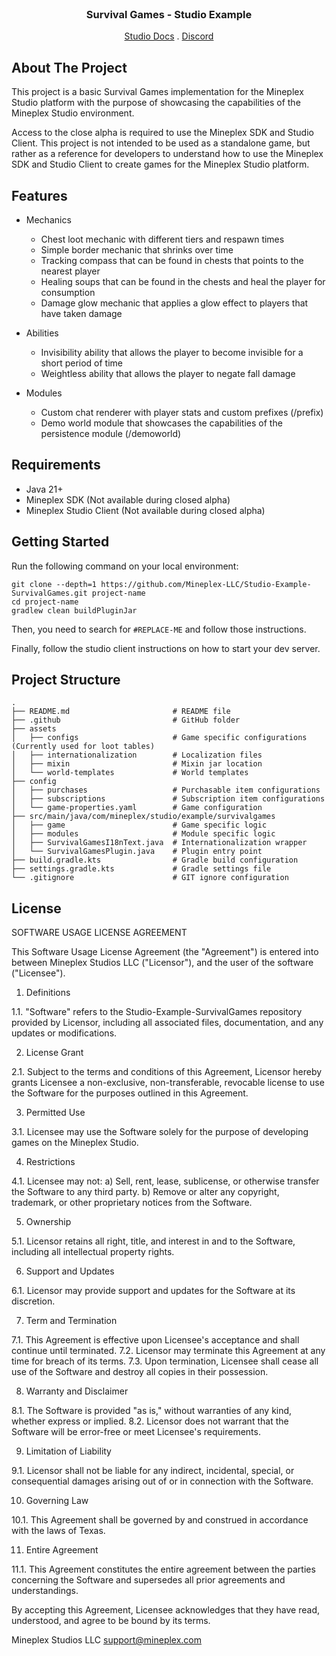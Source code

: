<br/>
<p align="center">
  <h3 align="center">Survival Games - Studio Example</h3>

  <p align="center">
    <a href="https://studio.mineplex.com/docs">Studio Docs</a>
    .
    <a href="https://discord.gg/mineplex">Discord</a>
  </p>
</p>

## About The Project

This project is a basic Survival Games implementation for the Mineplex Studio platform with the purpose
of showcasing the capabilities of the Mineplex Studio environment.

Access to the close alpha is required to use the Mineplex SDK and Studio Client.
This project is not intended to be used as a standalone game,
but rather as a reference for developers to understand how to use the Mineplex SDK and Studio Client to
create games for the Mineplex Studio platform.

## Features

* Mechanics
    * Chest loot mechanic with different tiers and respawn times
    * Simple border mechanic that shrinks over time
    * Tracking compass that can be found in chests that points to the nearest player
    * Healing soups that can be found in the chests and heal the player for consumption
    * Damage glow mechanic that applies a glow effect to players that have taken damage


* Abilities
    * Invisibility ability that allows the player to become invisible for a short period of time
    * Weightless ability that allows the player to negate fall damage


* Modules
    * Custom chat renderer with player stats and custom prefixes (/prefix)
    * Demo world module that showcases the capabilities of the persistence module (/demoworld)

## Requirements

- Java 21+
- Mineplex SDK (Not available during closed alpha)
- Mineplex Studio Client (Not available during closed alpha)

## Getting Started

Run the following command on your local environment:

```shell
git clone --depth=1 https://github.com/Mineplex-LLC/Studio-Example-SurvivalGames.git project-name
cd project-name
gradlew clean buildPluginJar
```

Then, you need to search for `#REPLACE-ME` and follow those instructions.

Finally, follow the studio client instructions on how to start your dev server.

## Project Structure

```shell
.
├── README.md                       # README file
├── .github                         # GitHub folder
├── assets
│   ├── configs                     # Game specific configurations (Currently used for loot tables)
│   ├── internationalization        # Localization files
│   ├── mixin                       # Mixin jar location
│   └── world-templates             # World templates
├── config
│   ├── purchases                   # Purchasable item configurations
│   ├── subscriptions               # Subscription item configurations
│   └── game-properties.yaml        # Game configuration
├── src/main/java/com/mineplex/studio/example/survivalgames
│   ├── game                        # Game specific logic
│   ├── modules                     # Module specific logic
│   ├── SurvivalGamesI18nText.java  # Internationalization wrapper
│   └── SurvivalGamesPlugin.java    # Plugin entry point
├── build.gradle.kts                # Gradle build configuration
├── settings.gradle.kts             # Gradle settings file
└── .gitignore                      # GIT ignore configuration
```

## License

SOFTWARE USAGE LICENSE AGREEMENT

This Software Usage License Agreement (the "Agreement") is entered into between Mineplex Studios LLC ("Licensor"), and
the user of the software ("Licensee").

1. Definitions

1.1. "Software" refers to the Studio-Example-SurvivalGames repository provided by Licensor, including all associated
files, documentation, and any updates or modifications.

2. License Grant

2.1. Subject to the terms and conditions of this Agreement, Licensor hereby grants Licensee a non-exclusive,
non-transferable, revocable license to use the Software for the purposes outlined in this Agreement.

3. Permitted Use

3.1. Licensee may use the Software solely for the purpose of developing games on the Mineplex Studio.

4. Restrictions

4.1. Licensee may not:
a) Sell, rent, lease, sublicense, or otherwise transfer the Software to any third party.
b) Remove or alter any copyright, trademark, or other proprietary notices from the Software.

5. Ownership

5.1. Licensor retains all right, title, and interest in and to the Software, including all intellectual property rights.

6. Support and Updates

6.1. Licensor may provide support and updates for the Software at its discretion.

7. Term and Termination

7.1. This Agreement is effective upon Licensee's acceptance and shall continue until terminated.
7.2. Licensor may terminate this Agreement at any time for breach of its terms.
7.3. Upon termination, Licensee shall cease all use of the Software and destroy all copies in their possession.

8. Warranty and Disclaimer

8.1. The Software is provided "as is," without warranties of any kind, whether express or implied.
8.2. Licensor does not warrant that the Software will be error-free or meet Licensee's requirements.

9. Limitation of Liability

9.1. Licensor shall not be liable for any indirect, incidental, special, or consequential damages arising out of or in
connection with the Software.

10. Governing Law

10.1. This Agreement shall be governed by and construed in accordance with the laws of Texas.

11. Entire Agreement

11.1. This Agreement constitutes the entire agreement between the parties concerning the Software and supersedes all
prior agreements and understandings.

By accepting this Agreement, Licensee acknowledges that they have read, understood, and agree to be bound by its terms.

Mineplex Studios LLC
support@mineplex.com
